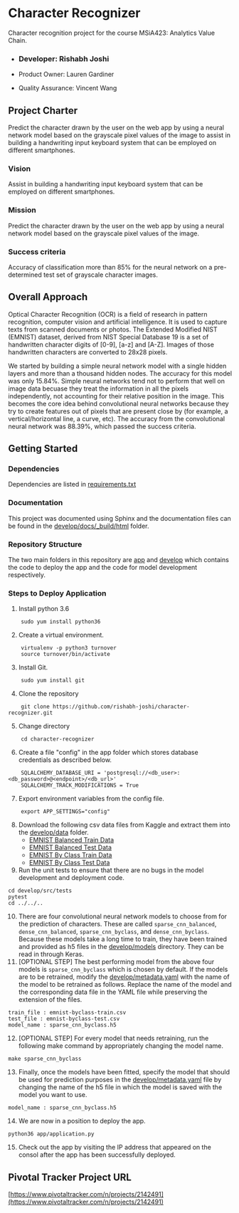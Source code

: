 # Character Recognizer

Character recognition project for the course MSiA423: Analytics Value Chain.

- ### Developer: Rishabh Joshi 

- Product Owner: Lauren Gardiner

- Quality Assurance: Vincent Wang

## Project Charter

Predict the character drawn by the user on the web app by using a neural network model based on the grayscale pixel values of the image to assist in building a handwriting input keyboard system that can be employed on different smartphones.

### Vision 

Assist in building a handwriting input keyboard system that can be employed on different smartphones.

### Mission 

Predict the character drawn by the user on the web app by using a neural network model based on the grayscale pixel values of the image.

### Success criteria 

Accuracy of classification more than 85% for the neural network on a pre-determined test set of grayscale character images.

## Overall Approach

Optical Character Recognition (OCR) is a field of research in pattern recognition, computer vision and artificial intelligence. It is used to capture texts from scanned documents or photos. The Extended Modified NIST (EMNIST) dataset, derived from NIST Special Database 19 is a set of handwritten character digits of [0-9], [a-z] and [A-Z]. Images of those handwritten characters are converted to 28x28 pixels.

We started by building a simple neural network model with a single hidden layers and more than a thousand hidden nodes. The accuracy for this model was only 15.84%. Simple neural networks tend not to perform that well on image data becuase they treat the information in all the pixels independently, not accounting for their relative position in the image. This becomes the core idea behind convolutional neural networks because they try to create features out of pixels that are present close by (for example, a vertical/horizontal line, a curve, etc). The accuracy from the convolutional neural network was 88.39%, which passed the success criteria.

## Getting Started

### Dependencies

Dependencies are listed in [requirements.txt](requirements.txt)

### Documentation

This project was documented using Sphinx and the documentation files can be found in the [develop/docs/\_build/html](develop/docs/_build/html) folder.

### Repository Structure

The two main folders in this repository are [app](app) and [develop](develop) which contains the code to deploy the app and the code for model development respectively.

### Steps to Deploy Application

1. Install python 3.6
```
    sudo yum install python36
```
2. Create a virtual environment.
```
    virtualenv -p python3 turnover
    source turnover/bin/activate
```
3. Install Git.
```
    sudo yum install git
```
4. Clone the repository
```
    git clone https://github.com/rishabh-joshi/character-recognizer.git
```
5. Change directory
```
    cd character-recognizer
```
6. Create a file "config" in the app folder which stores database credentials as described below.
```
    SQLALCHEMY_DATABASE_URI = 'postgresql://<db_user>:<db_password>@<endpoint>/<db_url>'
    SQLALCHEMY_TRACK_MODIFICATIONS = True
```
7. Export environment variables from the config file.
```
    export APP_SETTINGS="config"
```
8. Download the following csv data files from Kaggle and extract them into the [develop/data](develop/data) folder.
    - [EMNIST Balanced Train Data](https://www.kaggle.com/crawford/emnist/downloads/emnist-balanced-train.csv/3)
    - [EMNIST Balanced Test Data](https://www.kaggle.com/crawford/emnist/downloads/emnist-balanced-test.csv/3)
    - [EMNIST By Class Train Data](https://www.kaggle.com/crawford/emnist/downloads/emnist-byclass-train.csv/3)
    - [EMNIST By Class Test Data](https://www.kaggle.com/crawford/emnist/downloads/emnist-byclass-test.csv/3)
9. Run the unit tests to ensure that there are no bugs in the model development and deployment code.
```
cd develop/src/tests
pytest
cd ../../..
```
10. There are four convolutional neural network models to choose from for the prediction of characters. These are called `sparse_cnn_balanced`, `dense_cnn_balanced`, `sparse_cnn_byclass`, and `dense_cnn_byclass`. Because these models take a long time to train, they have been trained and provided as h5 files in the [develop/models](develop/models) directory. They can be read in through Keras.
11. [OPTIONAL STEP] The best performing model from the above four models is `sparse_cnn_byclass` which is chosen by default. If the models are to be retrained, modify the [develop/metadata.yaml](develop/metadata.yaml) with the name of the model to be retrained as follows. Replace the name of the model and the corresponding data file in the YAML file while preserving the extension of the files.
```
train_file : emnist-byclass-train.csv
test_file : emnist-byclass-test.csv
model_name : sparse_cnn_byclass.h5
```
12. [OPTIONAL STEP] For every model that needs retraining, run the following make command by appropriately changing the model name.
```
make sparse_cnn_byclass
```
13. Finally, once the models have been fitted, specify the model that should be used for prediction purposes in the [develop/metadata.yaml](develop/metadata.yaml) file by changing the name of the h5 file in which the model is saved with the model you want to use.
```
model_name : sparse_cnn_byclass.h5
```
14. We are now in a position to deploy the app.
```
python36 app/application.py
```
15. Check out the app by visiting the IP address that appeared on the consol after the app has been successfully deployed.


## Pivotal Tracker Project URL

[https://www.pivotaltracker.com/n/projects/2142491](https://www.pivotaltracker.com/n/projects/2142491)
